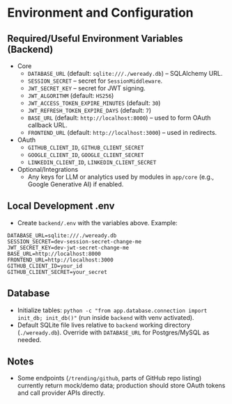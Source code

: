 # Environment and Configuration

## Required/Useful Environment Variables (Backend)
- Core
  - `DATABASE_URL` (default: `sqlite:///./weready.db`) – SQLAlchemy URL.
  - `SESSION_SECRET` – secret for `SessionMiddleware`.
  - `JWT_SECRET_KEY` – secret for JWT signing.
  - `JWT_ALGORITHM` (default: `HS256`)
  - `JWT_ACCESS_TOKEN_EXPIRE_MINUTES` (default: `30`)
  - `JWT_REFRESH_TOKEN_EXPIRE_DAYS` (default: `7`)
  - `BASE_URL` (default: `http://localhost:8000`) – used to form OAuth callback URL.
  - `FRONTEND_URL` (default: `http://localhost:3000`) – used in redirects.
- OAuth
  - `GITHUB_CLIENT_ID`, `GITHUB_CLIENT_SECRET`
  - `GOOGLE_CLIENT_ID`, `GOOGLE_CLIENT_SECRET`
  - `LINKEDIN_CLIENT_ID`, `LINKEDIN_CLIENT_SECRET`
- Optional/Integrations
  - Any keys for LLM or analytics used by modules in `app/core` (e.g., Google Generative AI) if enabled.

## Local Development .env
- Create `backend/.env` with the variables above. Example:
```
DATABASE_URL=sqlite:///./weready.db
SESSION_SECRET=dev-session-secret-change-me
JWT_SECRET_KEY=dev-jwt-secret-change-me
BASE_URL=http://localhost:8000
FRONTEND_URL=http://localhost:3000
GITHUB_CLIENT_ID=your_id
GITHUB_CLIENT_SECRET=your_secret
```

## Database
- Initialize tables: `python -c "from app.database.connection import init_db; init_db()"` (run inside `backend` with venv activated).
- Default SQLite file lives relative to `backend` working directory (`./weready.db`). Override with `DATABASE_URL` for Postgres/MySQL as needed.

## Notes
- Some endpoints (`/trending/github`, parts of GitHub repo listing) currently return mock/demo data; production should store OAuth tokens and call provider APIs directly.
